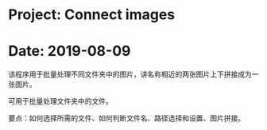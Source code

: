 # Project: Connect images
# Date: 2019-08-09

该程序用于批量处理不同文件夹中的图片，讲名称相近的两张图片上下拼接成为一张图片。

可用于批量处理文件夹中的文件。

要点：如何选择所需的文件、如何判断文件名、路径选择和设置、图片拼接。
